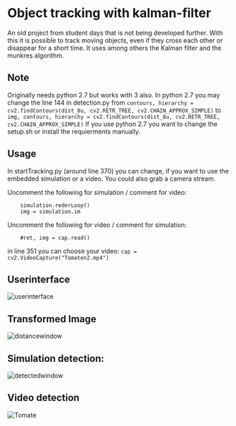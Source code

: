 # Object tracking with kalman-filter

An old project from student days that is not being developed further. With this it is possible to track moving objects, even if they cross each other or disappear for a short time. It uses among others the Kalman filter and the munkres algorithm.

## Note
Originally needs python 2.7 but works with 3 also.
In python 2.7 you may change the line 144 in detection.py from `contours, hierarchy = cv2.findContours(dist_8u, cv2.RETR_TREE, cv2.CHAIN_APPROX_SIMPLE)` to `img, contours, hierarchy = cv2.findContours(dist_8u, cv2.RETR_TREE, cv2.CHAIN_APPROX_SIMPLE)`
If you use python 2.7 you want to change the setup.sh or install the requierments manually.

## Usage

In startTracking.py (around line 370) you can change, if you want to use the embedded simulation or a video. You could also grab a camera stream.

Uncomment the following for simulation / comment for video:
```
    simulation.rederLoop() 
    img = simulation.im 
```
Uncomment the following for video / comment for simulation:
```
    #ret, img = cap.read()
```
in line 351 you can choose your video:
`cap = cv2.VideoCapture("Tomaten2.mp4")`
## Userinterface
![userinterface](https://user-images.githubusercontent.com/24722709/129219401-2654ccaa-dc24-4506-904e-8c8bea598708.png)

## Transformed Image
![distancewindow](https://user-images.githubusercontent.com/24722709/129219395-a61e3ac5-4e19-41d3-a9ed-ba0e92a31d69.png)

## Simulation detection:
![detectedwindow](https://user-images.githubusercontent.com/24722709/129219400-fe4ab271-ccf3-4794-911c-1bdc980fdf04.png)

## Video detection
![Tomate](https://user-images.githubusercontent.com/24722709/129219404-d326eee1-7f2e-4f63-950b-91f17168603d.png)

